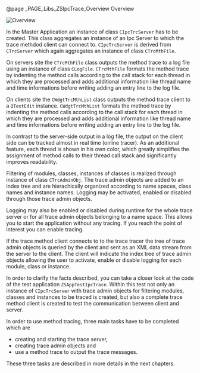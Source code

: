 @page _PAGE_Libs_ZSIpcTrace_Overview Overview

![Overview](ZSIpcTrace/Overview.png)

In the Master Application an instance of class `CIpcTrcServer` has to be created.
This class aggregates an instance of an Ipc Server to which the trace methdod client can connect to.
`CIpcTrcServer` is derived from `CTrcServer` which again aggregates an instance of class `CTrcMthFile`.

On servers site the `CTrcMthFile` class outputs the method trace to a log file using an instance of
class `CLogFile`. `CTrcMthFile` formats the method trace by indenting the method calls according to the
call stack for each thread in which they are processed and adds additional information like thread name
and time informations before writing adding an entry line to the log file.

On clients site the `CWdgtTrcMthList` class outputs the method trace client to a `QTextEdit` instance.
`CWdgtTrcMthList` formats the method trace by indenting the method calls according to the
call stack for each thread in which they are processed and adds additional information like thread name
and time informations before writing adding an entry line to the log file.

In contrast to the server-side output in a log file, the output on the client side can be tracked almost
in real time (online tracer). As an additional feature, each thread is shown in his own color, which greatly
simplifies the assignment of method calls to their thread call stack and significantly improves readability.

Filtering of modules, classes, instances of classes is realized through instance of class `CTrcAdminObj`.
The trace admin objects are added to an index tree and are hierachically organized according to name spaces,
class names and instance names. Logging may be activated, enabled or disabled through those trace admin objects.

Logging may also be enabled or disabled during runtime for the whole trace server or for all trace admin objects
belonging to a name space. This allows you to start the application without any tracing. If you reach the
point of interest you can enable tracing.

If the trace method client connects to to the trace tracer the tree of trace admin objects is queried by the
client and sent as an XML data stream from the server to the client. The client will indicate the index tree
of trace admin objects allowing the user to activate, enable or disable logging for each module, class or
instance.

In order to clarify the facts described, you can take a closer look at the code of the test application
`ZSAppTestIpcTrace`. Within this test not only an instance of `CIpcTrcServer` with trace admin objects for
filtering modules, classes and instances to be traced is created, but also a complete trace method client
is created to test the communication between client and server.

In order to use method tracing, three main tasks have to be completed which are

- creating and starting the trace server,
- creating trace admin objects and
- use a method trace to output the trace messages.

These three tasks are described in more details in the next chapters.

